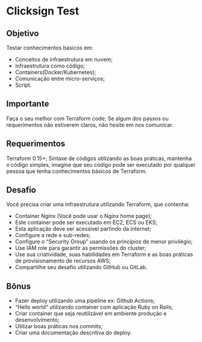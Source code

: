 # Clicksign Test

## Objetivo

Testar conhecimentos básicos em:

* Conceitos de infraestrutura em nuvem;
* Infraestrutura como código;
* Containers(Docker/Kubernetes);
* Comunicação entre micro-serviços;
* Script.


## Importante

Faça o seu melhor com Terraform code;
Se algum dos passos ou requerimentos não estiverem claros, não hesite em nos comunicar.


## Requerimentos

Terraform 0.15+;
Sintaxe de códigos utilizando as boas práticas, mantenha o código simples, imagine que seu código pode ser executado por qualquer pessoa que tenha conhecimentos básicos de Terraform.


## Desafio

Você precisa criar uma infraestrutura utilizando Terraform, que contenha:

* Container Nginx (Você pode usar o Nginx home page);
* Este container pode ser executado em EC2, ECS ou EKS;
* Esta aplicação deve ser acessível partindo da internet;
* Configure a rede e sub-redes;
* Configure o “Security Group” usando os princípios de menor privilégio;
* Use IAM role para garantir as permissões do cluster;
* Use sua criatividade, suas habilidades em Terraform e as boas práticas de provisionamento de recursos AWS;
* Compartilhe seu desafio utilizando GitHub ou GitLab.


## Bônus

* Fazer deploy utilizando uma pipeline ex: Github Actions;
* “Hello world” utilizando container com aplicação Ruby on Rails;
* Criar container que seja reutilizável em ambiente produção e desenvolvimento;
* Utilizar boas práticas nos commits;
* Criar uma documentação descritiva do deploy.